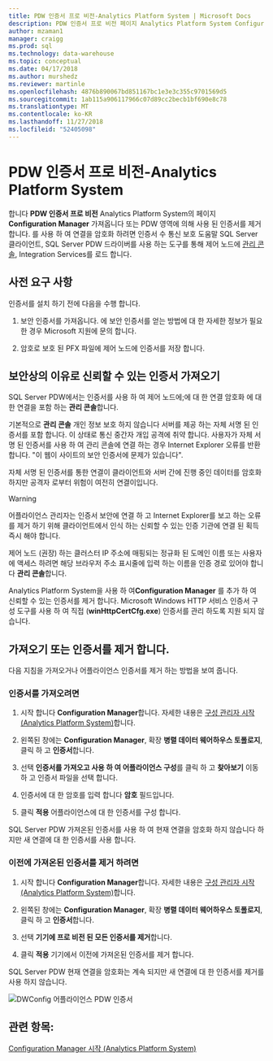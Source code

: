 ```yaml
---
title: PDW 인증서 프로 비전-Analytics Platform System | Microsoft Docs
description: PDW 인증서 프로 비전 페이지 Analytics Platform System Configuration Manager의 가져오기 또는 PDW 영역에 의해 사용 된 인증서를 제거 합니다.
author: mzaman1
manager: craigg
ms.prod: sql
ms.technology: data-warehouse
ms.topic: conceptual
ms.date: 04/17/2018
ms.author: murshedz
ms.reviewer: martinle
ms.openlocfilehash: 4876b890067bd851167bc1e3e3c355c9701569d5
ms.sourcegitcommit: 1ab115a906117966c07d89cc2becb1bf690e8c78
ms.translationtype: MT
ms.contentlocale: ko-KR
ms.lasthandoff: 11/27/2018
ms.locfileid: "52405098"
---
```

# <a name="pdw-certificate-provisioning---analytics-platform-system"></a>PDW 인증서 프로 비전-Analytics Platform System
합니다 **PDW 인증서 프로 비전** Analytics Platform System의 페이지 **Configuration Manager** 가져옵니다 또는 PDW 영역에 의해 사용 된 인증서를 제거 합니다. 를 사용 하 여 연결을 암호화 하려면 인증서 수 통신 보호 도움말 SQL Server 클라이언트, SQL Server PDW 드라이버를 사용 하는 도구를 통해 제어 노드에 [관리 콘솔](monitor-the-appliance-by-using-the-admin-console.md), Integration Services를 로드 합니다.  
  
## <a name="prerequisites"></a>사전 요구 사항  
인증서를 설치 하기 전에 다음을 수행 합니다.  
  
1.  보안 인증서를 가져옵니다. 에 보안 인증서를 얻는 방법에 대 한 자세한 정보가 필요한 경우 Microsoft 지원에 문의 합니다.  
  
2.  암호로 보호 된 PFX 파일에 제어 노드에 인증서를 저장 합니다.  
  
## <a name="for-security-reasons-obtain-a-trusted-certificate"></a>보안상의 이유로 신뢰할 수 있는 인증서 가져오기  
SQL Server PDW에서는 인증서를 사용 하 여 제어 노드에;에 대 한 연결 암호화 에 대 한 연결을 포함 하는 **관리 콘솔**합니다.  
  
기본적으로 **관리 콘솔** 개인 정보 보호 하지 않습니다 서버를 제공 하는 자체 서명 된 인증서를 포함 합니다. 이 상태로 통신 중간자 개입 공격에 취약 합니다. 사용자가 자체 서명 된 인증서를 사용 하 여 관리 콘솔에 연결 하는 경우 Internet Explorer 오류를 반환 합니다. "이 웹이 사이트의 보안 인증서에 문제가 있습니다".  
  
자체 서명 된 인증서를 통한 연결이 클라이언트와 서버 간에 진행 중인 데이터를 암호화 하지만 공격자 로부터 위험이 여전히 연결이입니다.  
  
> [!WARNING]  
> 어플라이언스 관리자는 인증서 보안에 연결 하 고 Internet Explorer를 보고 하는 오류를 제거 하기 위해 클라이언트에서 인식 하는 신뢰할 수 있는 인증 기관에 연결 된 획득 즉시 해야 합니다.  
  
제어 노드 (권장) 하는 클러스터 IP 주소에 매핑되는 정규화 된 도메인 이름 또는 사용자에 액세스 하려면 해당 브라우저 주소 표시줄에 입력 하는 이름을 인증 경로 있어야 합니다 **관리 콘솔**합니다.  
  
Analytics Platform System을 사용 하 여**Configuration Manager** 를 추가 하 여 신뢰할 수 있는 인증서를 제거 합니다. Microsoft Windows HTTP 서비스 인증서 구성 도구를 사용 하 여 직접 (**winHttpCertCfg.exe**) 인증서를 관리 하도록 지원 되지 않습니다.  
  
## <a name="import-or-remove-the-certificate"></a>가져오기 또는 인증서를 제거 합니다.  
다음 지침을 가져오거나 어플라이언스 인증서를 제거 하는 방법을 보여 줍니다.  
  
### <a name="to-import-the-certificate"></a>인증서를 가져오려면  
  
1.  시작 합니다 **Configuration Manager**합니다. 자세한 내용은 [구성 관리자 시작 &#40;Analytics Platform System&#41;](launch-the-configuration-manager.md)합니다.  
  
2.  왼쪽된 창에는 **Configuration Manager**, 확장 **병렬 데이터 웨어하우스 토폴로지**, 클릭 하 고 **인증서**합니다.  
  
3.  선택 **인증서를 가져오고 사용 하 여 어플라이언스 구성**를 클릭 하 고 **찾아보기** 이동 하 고 인증서 파일을 선택 합니다.  
  
4.  인증서에 대 한 암호를 입력 합니다 **암호** 필드입니다.  
  
5.  클릭 **적용** 어플라이언스에 대 한 인증서를 구성 합니다.  
  
SQL Server PDW 가져온된 인증서를 사용 하 여 현재 연결을 암호화 하지 않습니다 하지만 새 연결에 대 한 인증서를 사용 합니다.  
  
### <a name="to-remove-the-previously-imported-certificate"></a>이전에 가져온된 인증서를 제거 하려면  
  
1.  시작 합니다 **Configuration Manager**합니다. 자세한 내용은 [구성 관리자 시작 &#40;Analytics Platform System&#41;](launch-the-configuration-manager.md)합니다.  
  
2.  왼쪽된 창에는 **Configuration Manager**, 확장 **병렬 데이터 웨어하우스 토폴로지**, 클릭 하 고 **인증서**합니다.  
  
3.  선택 **기기에 프로 비전 된 모든 인증서를 제거**합니다.  
  
4.  클릭 **적용** 기기에서 이전에 가져온된 인증서를 제거 합니다.  
  
SQL Server PDW 현재 연결을 암호화는 계속 되지만 새 연결에 대 한 인증서를 제거를 사용 하지 않습니다.  
  
![DWConfig 어플라이언스 PDW 인증서](./media/pdw-certificate-provisioning/SQL_Server_PDW_DWConfig_ApplPDWCert.png "SQL_Server_PDW_DWConfig_ApplPDWCert")  
  
## <a name="see-also"></a>관련 항목:  
[Configuration Manager 시작 &#40;Analytics Platform System&#41;](launch-the-configuration-manager.md)  
<!-- MISSING LINKS [HDInsight Certificate Provisioning &#40;Analytics Platform System&#41;](hdinsight-certificate-provisioning.md)  -->  
  

